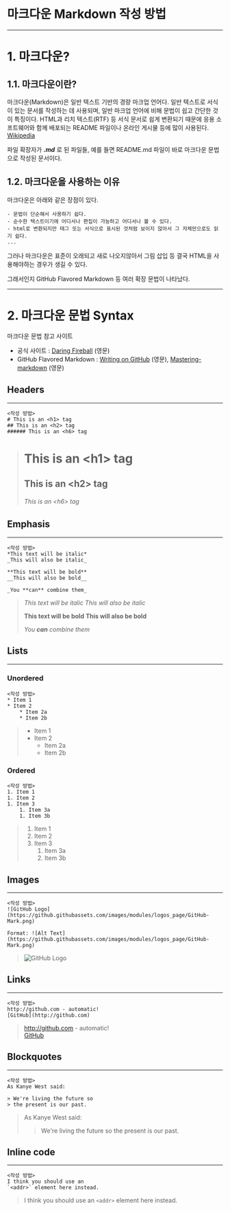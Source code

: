 마크다운 Markdown 작성 방법
=======================

------------
# 1. 마크다운?

## 1.1. 마크다운이란?

마크다운(Markdown)은 일반 텍스트 기반의 경량 마크업 언어다. 일반 텍스트로 서식이 있는 문서를 작성하는 데 사용되며, 일반 마크업 언어에 비해 문법이 쉽고 간단한 것이 특징이다. HTML과 리치 텍스트(RTF) 등 서식 문서로 쉽게 변환되기 때문에 응용 소프트웨어와 함께 배포되는 README 파일이나 온라인 게시물 등에 많이 사용된다. [Wikipedia](https://ko.wikipedia.org/wiki/%EB%A7%88%ED%81%AC%EB%8B%A4%EC%9A%B4)

파일 확장자가 <em><strong>.md</strong></em> 로 된 파일들, 예를 들면 README.md 파일이 바로 마크다운 문법으로 작성된 문서이다.

## 1.2. 마크다운을 사용하는 이유
마크다운은 아래와 같은 장점이 있다.

    - 문법이 단순해서 사용하기 쉽다.
    - 순수한 텍스트이기에 어디서나 편집이 가능하고 어디서나 볼 수 있다.
    - html로 변환되지만 태그 또는 서식으로 표시된 것처럼 보이지 않아서 그 자체만으로도 읽기 쉽다. 
    ...

그러나 마크다운은 표준이 오래되고 새로 나오지않아서 그림 삽입 등 결국 HTML을 사용해야하는 경우가 생길 수 있다.

그래서인지 GitHub Flavored Markdown 등 여러 확장 문법이 나타났다.

----------------------
# 2. 마크다운 문법 Syntax
마크다운 문법 참고 사이트
- 공식 사이트 : [Daring Fireball](https://daringfireball.net/projects/markdown/syntax) (영문)
- GitHub Flavored Markdown : [Writing on GitHub](https://docs.github.com/en/github/writing-on-github) (영문), [Mastering-markdown](https://guides.github.com/features/mastering-markdown/index.html) (영문)


## Headers
----------

    <작성 방법>
    # This is an <h1> tag
    ## This is an <h2> tag
    ###### This is an <h6> tag

># This is an <h1\> tag
>## This is an <h2\> tag
>###### This is an <h6\> tag

## Emphasis
-----------
    <작성 방법>
    *This text will be italic*
    _This will also be italic_

    **This text will be bold**
    __This will also be bold__

    _You **can** combine them_

>*This text will be italic*
>_This will also be italic_
>
>**This text will be bold**
>__This will also be bold__
>
>_You **can** combine them_

## Lists
---------

### Unordered
    <작성 방법>
    * Item 1
    * Item 2
        * Item 2a
        * Item 2b

>* Item 1
>* Item 2
>    * Item 2a
>    * Item 2b

### Ordered
    <작성 방법>
    1. Item 1
    1. Item 2
    1. Item 3
        1. Item 3a
        1. Item 3b

>1. Item 1
>1. Item 2
>1. Item 3
>    1. Item 3a
>    1. Item 3b


## Images
---------
    <작성 방법>
    ![GitHub Logo](https://github.githubassets.com/images/modules/logos_page/GitHub-Mark.png)

    Format: ![Alt Text](https://github.githubassets.com/images/modules/logos_page/GitHub-Mark.png)

>![GitHub Logo](https://github.githubassets.com/images/modules/logos_page/GitHub-Mark.png)

## Links
--------
    <작성 방법>
    http://github.com - automatic!
    [GitHub](http://github.com)

>http://github.com - automatic!\
>[GitHub](http://github.com)

## Blockquotes
--------------
    <작성 방법>
    As Kanye West said:

    > We're living the future so
    > the present is our past.
>As Kanye West said:
>> We're living the future so
>> the present is our past.

## Inline code
--------------
    <작성 방법>
    I think you should use an
    `<addr>` element here instead.

>I think you should use an
>`<addr>` element here instead.